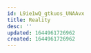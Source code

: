 ```yaml
---
id: L9ie1wQ_gtkuos_UNAAvx
title: Reality
desc: ''
updated: 1644961726962
created: 1644961726962
---
```


